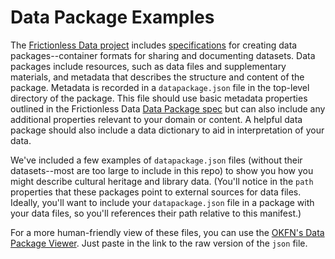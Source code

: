 # Data Package Examples
The [Frictionless Data project](https://frictionlessdata.io) includes [specifications](https://frictionlessdata.io/specs/) for creating data packages--container formats for sharing and documenting datasets. Data packages include resources, such as data files and supplementary materials, and metadata that describes the structure and content of the package. Metadata is recorded in a `datapackage.json` file in the top-level directory of the package. This file should use basic metadata properties outlined in the Frictionless Data [Data Package spec](https://frictionlessdata.io/specs/data-package/) but can also include any additional properties relevant to your domain or content. A helpful data package should also include a data dictionary to aid in interpretation of your data.  

We've included a few examples of `datapackage.json` files (without their datasets--most are too large to include in this repo) to show you how you might describe cultural heritage and library data. (You'll notice in the `path` properties that these packages point to external sources for data files. Ideally, you'll want to include your `datapackage.json` file in a package with your data files, so you'll references their path relative to this manifest.)  

For a more human-friendly view of these files, you can use the [OKFN's Data Package Viewer](http://data.okfn.org/tools/view). Just paste in the link to the raw version of the `json` file.  